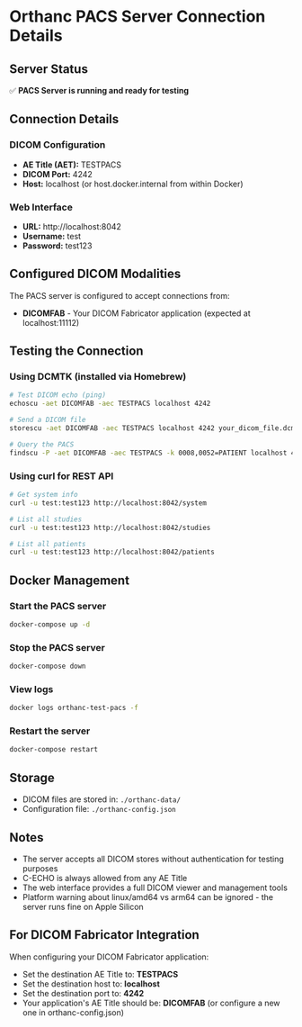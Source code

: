 # Orthanc PACS Server Connection Details

## Server Status
✅ **PACS Server is running and ready for testing**

## Connection Details

### DICOM Configuration
- **AE Title (AET):** TESTPACS
- **DICOM Port:** 4242
- **Host:** localhost (or host.docker.internal from within Docker)

### Web Interface
- **URL:** http://localhost:8042
- **Username:** test
- **Password:** test123

## Configured DICOM Modalities
The PACS server is configured to accept connections from:
- **DICOMFAB** - Your DICOM Fabricator application (expected at localhost:11112)

## Testing the Connection

### Using DCMTK (installed via Homebrew)
```bash
# Test DICOM echo (ping)
echoscu -aet DICOMFAB -aec TESTPACS localhost 4242

# Send a DICOM file
storescu -aet DICOMFAB -aec TESTPACS localhost 4242 your_dicom_file.dcm

# Query the PACS
findscu -P -aet DICOMFAB -aec TESTPACS -k 0008,0052=PATIENT localhost 4242
```

### Using curl for REST API
```bash
# Get system info
curl -u test:test123 http://localhost:8042/system

# List all studies
curl -u test:test123 http://localhost:8042/studies

# List all patients
curl -u test:test123 http://localhost:8042/patients
```

## Docker Management

### Start the PACS server
```bash
docker-compose up -d
```

### Stop the PACS server
```bash
docker-compose down
```

### View logs
```bash
docker logs orthanc-test-pacs -f
```

### Restart the server
```bash
docker-compose restart
```

## Storage
- DICOM files are stored in: `./orthanc-data/`
- Configuration file: `./orthanc-config.json`

## Notes
- The server accepts all DICOM stores without authentication for testing purposes
- C-ECHO is always allowed from any AE Title
- The web interface provides a full DICOM viewer and management tools
- Platform warning about linux/amd64 vs arm64 can be ignored - the server runs fine on Apple Silicon

## For DICOM Fabricator Integration
When configuring your DICOM Fabricator application:
- Set the destination AE Title to: **TESTPACS**
- Set the destination host to: **localhost**
- Set the destination port to: **4242**
- Your application's AE Title should be: **DICOMFAB** (or configure a new one in orthanc-config.json)